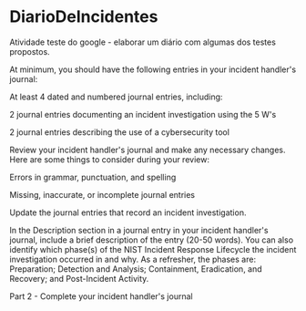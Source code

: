 # DiarioDeIncidentes

Atividade teste do google - elaborar um diário com algumas dos testes propostos.

At minimum, you should have the following entries in your incident handler's journal:

At least 4 dated and numbered journal entries, including:

2 journal entries documenting an incident investigation using the 5 W's

2 journal entries describing the use of a cybersecurity tool

Review your incident handler's journal and make any necessary changes. Here are some things to consider during your review:

Errors in grammar, punctuation, and spelling

Missing, inaccurate, or incomplete journal entries

Update the journal entries that record an incident investigation. 

In the Description section in a journal entry in your incident handler's journal, include a brief description of the entry (20-50 words). You can also identify which phase(s) of the NIST Incident Response Lifecycle the incident investigation occurred in and why. As a refresher, the phases are: Preparation; Detection and Analysis; Containment, Eradication, and Recovery; and Post-Incident Activity. 

Part 2 - Complete your incident handler's journal
